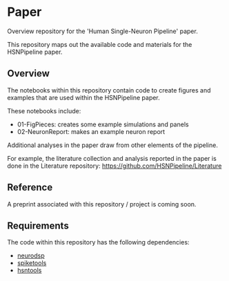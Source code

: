 # Paper

Overview repository for the 'Human Single-Neuron Pipeline' paper.

This repository maps out the available code and materials for the HSNPipeline paper.

## Overview

The notebooks within this repository contain code to create figures and examples that are used within the HSNPipeline paper.

These notebooks include:
- 01-FigPieces: creates some example simulations and panels
- 02-NeuronReport: makes an example neuron report

Additional analyses in the paper draw from other elements of the pipeline.

For example, the literature collection and analysis reported in the paper is done in the Literature repository:
https://github.com/HSNPipeline/Literature

## Reference

A preprint associated with this repository / project is coming soon.

## Requirements

The code within this repository has the following dependencies:
- [neurodsp](https://github.com/neurodsp-tools/neurodsp)
- [spiketools](https://github.com/neurodsp-tools/neurodsp)
- [hsntools](https://github.com/HSNpipeline/hsntools)
